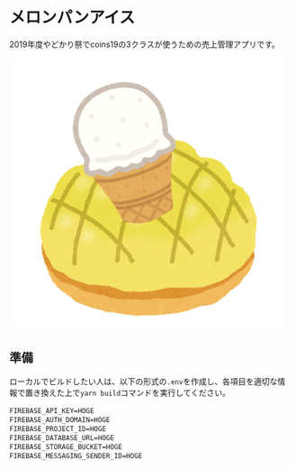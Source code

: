 # メロンパンアイス

2019年度やどかり祭でcoins19の3クラスが使うための売上管理アプリです。

![Logo](./assets/logo.jpg)

## 準備

ローカルでビルドしたい人は、以下の形式の`.env`を作成し、各項目を適切な情報で置き換えた上で`yarn build`コマンドを実行してください。

```.env
FIREBASE_API_KEY=HOGE
FIREBASE_AUTH_DOMAIN=HOGE
FIREBASE_PROJECT_ID=HOGE
FIREBASE_DATABASE_URL=HOGE
FIREBASE_STORAGE_BUCKET=HOGE
FIREBASE_MESSAGING_SENDER_ID=HOGE
```
